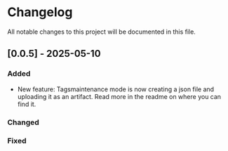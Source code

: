 # Changelog

All notable changes to this project will be documented in this file.

## [0.0.5] - 2025-05-10
### Added
- New feature: Tagsmaintenance mode is now creating a json file and uploading it as an artifact. Read more in the readme on where you can find it.


### Changed


### Fixed
